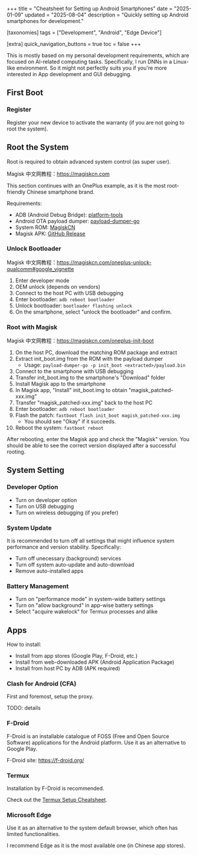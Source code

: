 +++
title = "Cheatsheet for Setting up Android Smartphones"
date = "2025-01-09"
updated = "2025-08-04"
description = "Quickly setting up Android smartphones for development."

[taxonomies]
tags = ["Development", "Android", "Edge Device"]

[extra]
quick_navigation_buttons = true
toc = false
+++

This is mostly based on my personal development requirements, which are focused on AI-related computing tasks. Specifically, I run DNNs in a Linux-like environment. So it might not perfectly suits you if you're more interested in App development and GUI debugging.

## First Boot

### Register

Register your new device to activate the warranty (if you are not going to root the system).

## Root the System

Root is required to obtain advanced system control (as super user).

Magisk 中文网教程：<https://magiskcn.com>

This section continues with an OnePlus example, as it is the most root-friendly Chinese smartphone brand.

Requirements:

- ADB (Android Debug Bridge): [platform-tools](https://developer.android.com/tools/releases/platform-tools)
- Android OTA payload dumper: [payload-dumper-go](https://github.com/ssut/payload-dumper-go)
- System ROM: [MagiskCN](https://magiskcn.com/roms.html)
- Magisk APK: [GitHub Release](https://github.com/topjohnwu/Magisk/releases)

### Unlock Bootloader

Magisk 中文网教程：<https://magiskcn.com/oneplus-unlock-qualcomm#google_vignette>

1. Enter developer mode
2. OEM unlock (depends on vendors)
3. Connect to the host PC with USB debugging
4. Enter bootloader: `adb reboot bootloader`
5. Unlock bootloader: `bootloader flashing unlock`
6. On the smartphone, select "unlock the bootloader" and confirm.

### Root with Magisk

Magisk 中文网教程：<https://magiskcn.com/oneplus-init-boot>

1. On the host PC, download the matching ROM package and extract
2. Extract init_boot.img from the ROM with the payload dumper
   - Usage: `payload-dumper-go -p init_boot <extracted>/payload.bin`
3. Connect to the smartphone with USB debugging
4. Transfer init_boot.img to the smartphone's "Download" folder
5. Install Magisk app to the smartphone
6. In Magisk app, "Install" init_boot.img to obtain "magisk_patched-xxx.img"
7. Transfer "magisk_patched-xxx.img" back to the host PC
8. Enter bootloader: `adb reboot bootloader`
9. Flash the patch: `fastboot flash init_boot magisk_patched-xxx.img`
    - You should see "Okay" if it succeeds.
10. Reboot the system: `fastboot reboot`

After rebooting, enter the Magisk app and check the "Magisk" version. You should be able to see the correct version displayed after a successful rooting.

## System Setting

### Developer Option

- Turn on developer option
- Turn on USB debugging
- Turn on wireless debugging (if you prefer)

### System Update

It is recommended to turn off all settings that might influence system performance and version stability. Specifically:

- Turn off unecessary (background) services
- Turn off system auto-update and auto-download
- Remove auto-installed apps

### Battery Management

- Turn on "performance mode" in system-wide battery settings
- Turn on "allow background" in app-wise battery settings
- Select "acquire wakelock" for Termux processes and alike

## Apps

How to install:

- Install from app stores (Google Play, F-Droid, etc.)
- Install from web-downloaded APK (Android Application Package)
- Install from host PC by ADB (APK required)

### Clash for Android (CFA)

First and foremost, setup the proxy.

TODO: details

### F-Droid

F-Droid is an installable catalogue of FOSS (Free and Open Source Software) applications for the Android platform. Use it as an alternative to Google Play.

F-Droid site: <https://f-droid.org/>

### Termux

Installation by F-Droid is recommended.

Check out the [Termux Setup Cheatsheet](https://xxxxyu.github.io/blog/articles/termux-setup-cheatsheet/).

### Microsoft Edge

Use it as an alternative to the system default browser, which often has limited functionalities.

I recommend Edge as it is the most available one (in Chinese app stores).
